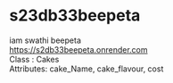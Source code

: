# s23db33beepeta <br>
iam swathi beepeta <br>
https://s2db33beepeta.onrender.com <br>
Class : Cakes <br>
Attributes: cake_Name, cake_flavour, cost
